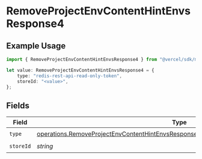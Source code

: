 # RemoveProjectEnvContentHintEnvsResponse4

## Example Usage

```typescript
import { RemoveProjectEnvContentHintEnvsResponse4 } from "@vercel/sdk/models/operations";

let value: RemoveProjectEnvContentHintEnvsResponse4 = {
    type: "redis-rest-api-read-only-token",
    storeId: "<value>",
};
```

## Fields

| Field                                                                                                                                                                                            | Type                                                                                                                                                                                             | Required                                                                                                                                                                                         | Description                                                                                                                                                                                      |
| ------------------------------------------------------------------------------------------------------------------------------------------------------------------------------------------------ | ------------------------------------------------------------------------------------------------------------------------------------------------------------------------------------------------ | ------------------------------------------------------------------------------------------------------------------------------------------------------------------------------------------------ | ------------------------------------------------------------------------------------------------------------------------------------------------------------------------------------------------ |
| `type`                                                                                                                                                                                           | [operations.RemoveProjectEnvContentHintEnvsResponse200ApplicationJSONResponseBody34Type](../../models/operations/removeprojectenvcontenthintenvsresponse200applicationjsonresponsebody34type.md) | :heavy_check_mark:                                                                                                                                                                               | N/A                                                                                                                                                                                              |
| `storeId`                                                                                                                                                                                        | *string*                                                                                                                                                                                         | :heavy_check_mark:                                                                                                                                                                               | N/A                                                                                                                                                                                              |